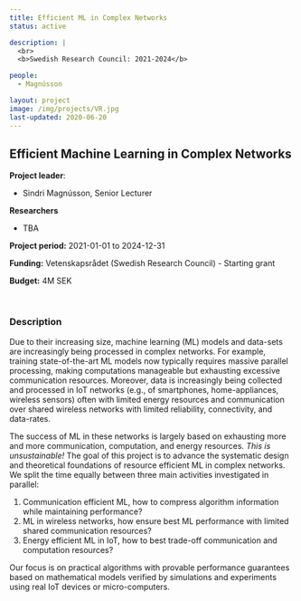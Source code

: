 ```yaml
---
title: Efficient ML in Complex Networks
status: active

description: |
  <br>
  <b>Swedish Research Council: 2021-2024</b>

people:
  - Magnússon

layout: project
image: /img/projects/VR.jpg
last-updated: 2020-06-20
---
```


##  Efficient Machine Learning in Complex Networks

**Project leader**:
- Sindri Magnússon, Senior Lecturer

**Researchers**
- TBA

**Project period:** 2021-01-01 to 2024-12-31

**Funding:** Vetenskapsrådet (Swedish Research Council) - Starting grant

**Budget:** 4M SEK

<br>

### Description

Due to their increasing size, machine learning (ML) models and data-sets are increasingly being processed in complex networks. For example, training state-of-the-art ML models now typically requires massive parallel processing, making computations manageable but exhausting excessive communication resources. Moreover, data is increasingly being collected and processed in IoT networks (e.g., of smartphones, home-appliances, wireless sensors) often with limited energy resources and communication over shared wireless networks with limited reliability, connectivity, and data-rates. 

The success of ML in these networks is largely based on exhausting more and more communication, computation, and energy resources. *This is unsustainable!* The goal of this project is to advance the systematic design and theoretical foundations of resource efficient ML in complex networks.  We split the time equally between three main activities investigated in parallel: 

1. Communication efficient ML, how to compress algorithm information while maintaining performance?
2. ML in wireless networks, how ensure best ML performance with limited shared communication resources? 
3. Energy efficient ML in IoT, how to best trade-off communication and computation resources? 

Our focus is on practical algorithms with provable performance guarantees based on mathematical models verified by simulations and experiments using real IoT devices or micro-computers.
